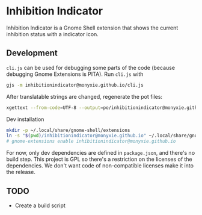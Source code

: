 Inhibition Indicator
===

Inhibition Indicator is a Gnome Shell extension that shows the current inhibition status with a indicator icon.

## Development

`cli.js` can be used for debugging some parts of the code (because debugging Gnome Extensions is PITA). Run `cli.js` with
```bash
gjs -m inhibitionindicator@monyxie.github.io/cli.js
```

After translatable strings are changed, regenerate the pot files:
```bash
xgettext --from-code=UTF-8 --output=po/inhibitionindicator@monyxie.github.io.pot inhibitionindicator@monyxie.github.io/**/*.js
```

Dev installation
```bash
mkdir -p ~/.local/share/gnome-shell/extensions
ln -s "$(pwd)/inhibitionindicator@monyxie.github.io" ~/.local/share/gnome-shell/extensions
# gnome-extensions enable inhibitionindicator@monyxie.github.io
```

For now, only dev dependencies are defined in `package.json`, and there's no build step.
This project is GPL so there's a restriction on the licenses of the dependencies.
We don't want code of non-compatible licenses make it into the release.

## TODO
- Create a build script
